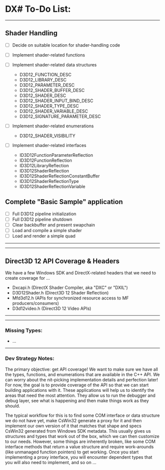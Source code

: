 ﻿# DX# To-Do List:

---

## Shader Handling

- [ ] Decide on suitable location for shader-handling code

- [ ] Implement shader-related functions

- [ ] Implement shader-related data structures
    * D3D12_FUNCTION_DESC
    * D3D12_LIBRARY_DESC
    * D3D12_PARAMETER_DESC
    * D3D12_SHADER_BUFFER_DESC
    * D3D12_SHADER_DESC
    * D3D12_SHADER_INPUT_BIND_DESC
    * D3D12_SHADER_TYPE_DESC
    * D3D12_SHADER_VARIABLE_DESC
    * D3D12_SIGNATURE_PARAMETER_DESC

- [ ] Implement shader-related enumerations
    * D3D12_SHADER_VISIBILITY

- [ ] Implement shader-related interfaces
    * ID3D12FunctionParameterReflection
    * ID3D12FunctionReflection
    * ID3D12LibraryReflection
    * ID3D12ShaderReflection
    * ID3D12ShaderReflectionConstantBuffer
    * ID3D12ShaderReflectionType
    * ID3D12ShaderReflectionVariable

## Complete "Basic Sample" application

- [ ] Full D3D12 pipeline initialization
- [ ] Full D3D12 pipeline shutdown
- [ ] Clear backbuffer and present swapchain
- [ ] Load and compile a simple shader
- [ ] Load and render a simple quad

_____________________________________________
---
## Direct3D 12 API Coverage & Headers

We have a few Windows SDK and DirectX-related headers that we need to
create coverage for ...

- Dxcapi.h (DirectX Shader Compiler, aka "DXC" or "DXIL")
- D3D12Shader.h (Direct3D 12 Shader Reflection)
- Mfd3d12.h (APIs for synchronized resource access to MF producers/consumers)
- D3d12video.h (Direct3D 12 Video APIs)
_____________________________________________
---

### Missing Types:
 - ...


_____________________________________________

### Dev Strategy Notes:

The primary objective: get API coverage! We want to make sure we have all the 
types, functions, and enumerations that are available in the C++ API. We can worry 
about the nit-picking implementation details and perfection later! For now, the goal
is to provide coverage of the API so that we can start building applications with it.
These applications will help us to identify the areas that need the most attention.
They allow us to run the debugger and debug layer, see what is happening and then make
things work as they should.

The typical workflow for this is to find some COM interface or data structure we do not
have yet, make CsWin32 generate a proxy for it and then implement our own version of it
that matches that shape and specs CsWin32 generated from Windows SDK metadata. This usually
gives us structures and types that work out of the box, which we can then customize to our
needs. However, some things are inherently broken, like some COM interface methods that return
a value structure and require work-arounds (like unmanaged function pointers) to get working.
Once you start implementing a proxy interface, you will encounter dependent types that you
will also need to implement, and so on ...